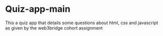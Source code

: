 # Quiz-app-main
This a quiz app that details some questions about html, css and javascript as given by the web3bridge cohort assignment
